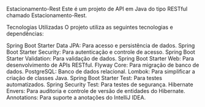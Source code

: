 Estacionamento-Rest
Este é um projeto de API em Java do tipo RESTful chamado Estacionamento-Rest.

Tecnologias Utilizadas
O projeto utiliza as seguintes tecnologias e dependências:

Spring Boot Starter Data JPA: Para acesso e persistência de dados.
Spring Boot Starter Security: Para autenticação e controle de acesso.
Spring Boot Starter Validation: Para validação de dados.
Spring Boot Starter Web: Para desenvolvimento de APIs RESTful.
Flyway Core: Para migração de banco de dados.
PostgreSQL: Banco de dados relacional.
Lombok: Para simplificar a criação de classes Java.
Spring Boot Starter Test: Para testes automatizados.
Spring Security Test: Para testes de segurança.
Hibernate Envers: Para auditoria e controle de versão de entidades do Hibernate.
Annotations: Para suporte a anotações do IntelliJ IDEA.
	
